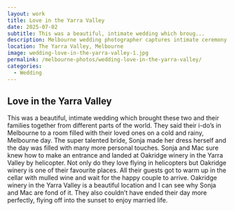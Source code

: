 ```yaml
---
layout: work
title: Love in the Yarra Valley
date: 2025-07-02
subtitle: This was a beautiful, intimate wedding which broug...
description: Melbourne wedding photographer captures intimate ceremony in the Yarra Valley. Beautiful wedding photography at Oakridge winery with helicopter arrival and personal touches.
location: The Yarra Valley, Melbourne
image: wedding-love-in-the-yarra-valley-1.jpg
permalink: /melbourne-photos/wedding-love-in-the-yarra-valley/
categories:
  - Wedding
---
```


## Love in the Yarra Valley

This was a beautiful, intimate wedding which brought these two and their families together from different parts of the world. They said their i-do’s in Melbourne to a room filled with their loved ones on a cold and rainy, Melbourne day. The super talented bride, Sonja made her dress herself and the day was filled with many more personal touches. Sonja and Mac sure knew how to make an entrance and landed at Oakridge winery in the Yarra Valley by helicopter. Not only do they love flying in helicopters but Oakridge winery is one of their favourite places. All their guests got to warm up in the cellar with mulled wine and wait for the happy couple to arrive. Oakridge winery in the Yarra Valley is a beautiful location and I can see why Sonja and Mac are fond of it. They also couldn’t have ended their day more perfectly, flying off into the sunset to enjoy married life.
